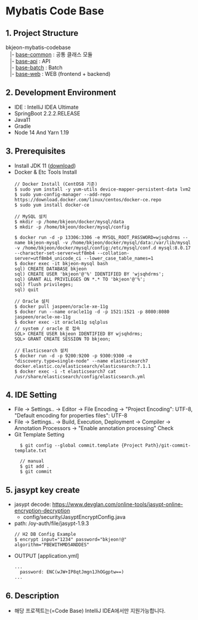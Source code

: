 Mybatis Code Base
=========

## 1. Project Structure
bkjeon-mybatis-codebase <br>
&nbsp;&nbsp; |- [base-common](/base-common) : 공통 클래스 모듈 <br>
&nbsp;&nbsp; |- [base-api](/base-api) : API <br>
&nbsp;&nbsp; |- [base-batch](/base-batch) : Batch <br>
&nbsp;&nbsp; |- [base-web](/base-web) : WEB (frontend + backend) <br>

## 2. Development Environment 
* IDE : IntelliJ IDEA Ultimate
* SpringBoot 2.2.2.RELEASE
* Java11
* Gradle
* Node 14 And Yarn 1.19

## 3. Prerequisites
- Install JDK 11 ([download](https://jdk.java.net/java-se-ri/11))
- Docker & Etc Tools Install
  ```
  // Docker Install (CentOS8 기준)
  $ sudo yum install -y yum-utils device-mapper-persistent-data lvm2
  $ sudo yum-config-manager --add-repo https://download.docker.com/linux/centos/docker-ce.repo
  $ sudo yum install docker-ce
  
  // MySQL 설치
  $ mkdir -p /home/bkjeon/docker/mysql/data
  $ mkdir -p /home/bkjeon/docker/mysql/config
  
  $ docker run -d -p 13306:3306 -e MYSQL_ROOT_PASSWORD=wjsqhdrms --name bkjeon-mysql -v /home/bkjeon/docker/mysql/data:/var/lib/mysql -v /home/bkjeon/docker/mysql/config:/etc/mysql/conf.d mysql:8.0.17 --character-set-server=utf8mb4 --collation-server=utf8mb4_unicode_ci --lower_case_table_names=1
  $ docker exec -it bkjeon-mysql bash  
  sql) CREATE DATABASE bkjeon
  sql) CREATE USER 'bkjeon'@'%' IDENTIFIED BY 'wjsqhdrms';
  sql) GRANT ALL PRIVILEGES ON *.* TO 'bkjeon'@'%';
  sql) flush privileges;
  sql) quit  
  
  // Oracle 설치
  $ docker pull jaspeen/oracle-xe-11g
  $ docker run --name oracle11g -d -p 1521:1521 -p 8080:8080 jaspeen/oracle-xe-11g
  $ docker exec -it oracle11g sqlplus
  // system / oracle 로 접속
  SQL> CREATE USER bkjeon IDENTIFIED BY wjsqhdrms;
  SQL> GRANT CREATE SESSION TO bkjeon;
  
  // Elasticsearch 설치
  $ docker run -d -p 9200:9200 -p 9300:9300 -e "discovery.type=single-node" --name elasticsearch7 docker.elastic.co/elasticsearch/elasticsearch:7.1.1
  $ docker exec -i -t elasticsearch7 cat /usr/share/elasticsearch/config/elasticsearch.yml
  ```

## 4. IDE Setting
- File -> Settings.. -> Editor -> File Encoding -> "Project Encoding": UTF-8, "Default encoding for properties files": UTF-8
- File -> Settings.. -> Build, Execution, Deployment -> Compiler -> Annotation Processors -> "Enable annotation processing" Check
- Git Template Setting
  ```
    $ git config --global commit.template {Project Path}/git-commit-template.txt
    
    // manual
    $ git add .
    $ git commit
  ```

## 5. jasypt key create
- jasypt decode: https://www.devglan.com/online-tools/jasypt-online-encryption-decryption
  - config/security/JasyptEncryptConfig.java
- path: /oy-auth/file/jasypt-1.9.3
  ```
  // H2 DB Config Example
  $ encrypt input="1234" password="bkjeon!@" algorithm="PBEWITHMD5ANDDES"
  ```
- OUTPUT
  [application.yml] 
  ```
  ...
    password: ENC(wJW+IP8qtJmgn1JhOGgptw==)
  ...
  ```

## 6. Description
- 해당 프로젝트는(=Code Base) IntelliJ IDEA에서만 지원가능합니다.
